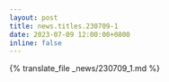 ```yaml
---
layout: post
title: news.titles.230709-1
date: 2023-07-09 12:00:00+0800
inline: false
---
```


{% translate_file _news/230709_1.md %}
